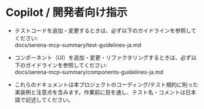 # Copilot / 開発者向け指示

- テストコードを追加・変更するときは、必ず以下のガイドラインを参照してください:  
  docs/serena-mcp-summary/test-guidelines-ja.md

- コンポーネント（UI）を追加・変更・リファクタリングするときは、必ず以下のガイドラインを参照してください:  
  docs/serena-mcp-summary/components-guidelines-ja.md

- これらのドキュメントは本プロジェクトのコーディング/テスト規約に則った実装例と注意点を含みます。作業前に目を通し、テスト名・コメントは日本語で記述してください。
